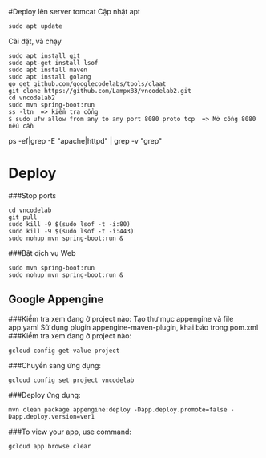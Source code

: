 #Deploy lên server tomcat
Cập nhật apt
```
sudo apt update
```
Cài đặt, và chạy
```
sudo apt install git
sudo apt-get install lsof
sudo apt install maven
sudo apt install golang
go get github.com/googlecodelabs/tools/claat
git clone https://github.com/Lampx83/vncodelab2.git
cd vncodelab2
sudo mvn spring-boot:run
ss -ltn  => kiểm tra cổng
$ sudo ufw allow from any to any port 8080 proto tcp  => Mở cổng 8080 nếu cần
```
ps -ef|grep -E "apache|httpd" | grep -v "grep"

# Deploy

###Stop ports
``` 
cd vncodelab
git pull
sudo kill -9 $(sudo lsof -t -i:80)
sudo kill -9 $(sudo lsof -t -i:443)
sudo nohup mvn spring-boot:run &
```
###Bật dịch vụ Web
```
sudo mvn spring-boot:run
sudo nohup mvn spring-boot:run &
```
## Google Appengine
###Kiểm tra xem đang ở project nào:
Tạo thư mục appengine và file app.yaml
Sử dụng plugin appengine-maven-plugin, khai báo trong pom.xml
###Kiểm tra xem đang ở project nào:
```
gcloud config get-value project
```
###Chuyển sang ứng dụng:
```
gcloud config set project vncodelab
```
###Deploy ứng dụng:
```
mvn clean package appengine:deploy -Dapp.deploy.promote=false -Dapp.deploy.version=ver1
```
###To view your app, use command:
```
gcloud app browse clear
```